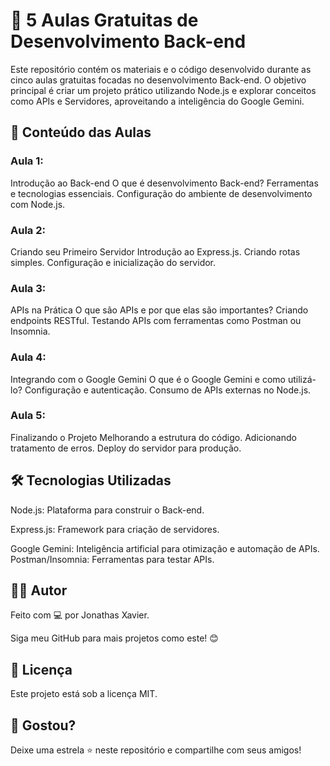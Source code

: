 # 🚀 5 Aulas Gratuitas de Desenvolvimento Back-end

Este repositório contém os materiais e o código desenvolvido durante as cinco aulas gratuitas focadas no desenvolvimento Back-end. O objetivo principal é criar um projeto prático utilizando Node.js e explorar conceitos como APIs e Servidores, aproveitando a inteligência do Google Gemini.

## 📝 Conteúdo das Aulas

### Aula 1: 
Introdução ao Back-end
O que é desenvolvimento Back-end?
Ferramentas e tecnologias essenciais.
Configuração do ambiente de desenvolvimento com Node.js.

### Aula 2: 
Criando seu Primeiro Servidor
Introdução ao Express.js.
Criando rotas simples.
Configuração e inicialização do servidor.

### Aula 3: 
APIs na Prática
O que são APIs e por que elas são importantes?
Criando endpoints RESTful.
Testando APIs com ferramentas como Postman ou Insomnia.

### Aula 4: 
Integrando com o Google Gemini
O que é o Google Gemini e como utilizá-lo?
Configuração e autenticação.
Consumo de APIs externas no Node.js.

### Aula 5: 
Finalizando o Projeto
Melhorando a estrutura do código.
Adicionando tratamento de erros.
Deploy do servidor para produção.

## 🛠️ Tecnologias Utilizadas

Node.js: Plataforma para construir o Back-end.

Express.js: Framework para criação de servidores.

Google Gemini: Inteligência artificial para otimização e automação de APIs.
Postman/Insomnia: Ferramentas para testar APIs.


## 🧑‍💻 Autor

Feito com 💻 por Jonathas Xavier.

Siga meu GitHub para mais projetos como este! 😊

## 📝 Licença

Este projeto está sob a licença MIT.

## 🌟 Gostou?

Deixe uma estrela ⭐ neste repositório e compartilhe com seus amigos!


